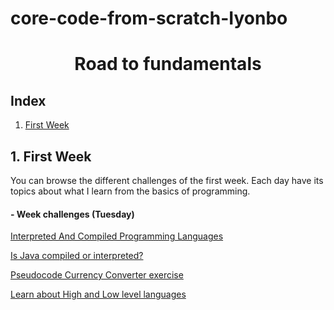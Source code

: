 # core-code-from-scratch-Iyonbo
<h1 align="center">Road to fundamentals</h1>

## Index

1. [First Week](#1-first-week)

## 1. First Week
You can browse the different challenges of the first week. Each day have its topics about what I learn from the basics of programming.

#### - Week challenges (Tuesday)
[Interpreted And Compiled Programming Languages](https://github.com/Iyonbo/core-code-from-scratch-Iyonbo/blob/main/src/technologies/week1/tuesday/README.md#1-interpreted-and-compiled-programming-languages)

[Is Java compiled or interpreted?](https://github.com/Iyonbo/core-code-from-scratch-Iyonbo/blob/main/src/technologies/week1/tuesday/README.md#2-is-java-compiled-or-interpreted)

[Pseudocode Currency Converter exercise](https://github.com/Iyonbo/core-code-from-scratch-Iyonbo/blob/main/src/technologies/week1/tuesday/README.md#3-pseudocode-currency-converter-exercise)

[Learn about High and Low level languages](https://github.com/Iyonbo/core-code-from-scratch-Iyonbo/blob/main/src/technologies/week1/tuesday/README.md#4-learn-about-high-and-low-level-languages)
